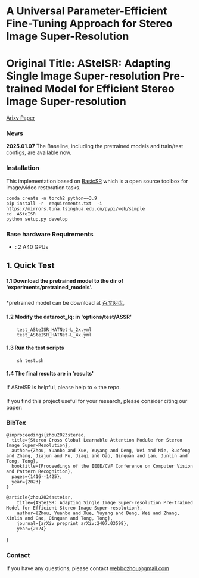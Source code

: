 # A Universal Parameter-Efficient Fine-Tuning Approach for Stereo Image Super-Resolution
# Original Title: ASteISR: Adapting Single Image Super-resolution Pre-trained Model for Efficient Stereo Image Super-resolution

[Arixv Paper](https://arxiv.org/pdf/2407.03598v1)
### News
**2025.01.07** The Baseline, including the pretrained models and train/test configs, are available now.

### Installation
This implementation based on [BasicSR](https://github.com/xinntao/BasicSR) which is a open source toolbox for image/video restoration tasks.
    
    conda create -n torch2 python==3.9
    pip install -r  requirements.txt  -i https://mirrors.tuna.tsinghua.edu.cn/pypi/web/simple
    cd  ASteISR
    python setup.py develop
            
### Base hardware Requirements
- : 2 A40 GPUs

## 1. Quick Test 
#### 1.1 Download the pretrained model to the dir of 'experiments/pretrained_models'.
#####
   *pretrained model can be download at [百度网盘](https://pan.baidu.com/s/1ZyqeUoUEnfpFxQcQGP0zUw?pwd=axs4),
       
#### 1.2 Modify the dataroot_lq: in  'options/test/ASSR'
        test_ASteISR_HATNet-L_2x.yml
        test_ASteISR_HATNet-L_4x.yml

#### 1.3 Run the test scripts 
        sh test.sh
#### 1.4 The final results are in 'results'

If ASteISR is helpful, please help to ⭐ the repo.

If you find this project useful for your research, please consider citing our paper:
### BibTex
    @inproceedings{zhou2023stereo,
      title={Stereo Cross Global Learnable Attention Module for Stereo Image Super-Resolution},
      author={Zhou, Yuanbo and Xue, Yuyang and Deng, Wei and Nie, Ruofeng and Zhang, Jiajun and Pu, Jiaqi and Gao, Qinquan and Lan, Junlin and Tong, Tong},
      booktitle={Proceedings of the IEEE/CVF Conference on Computer Vision and Pattern Recognition},
      pages={1416--1425},
      year={2023}
    }

    @article{zhou2024asteisr,
        title={ASteISR: Adapting Single Image Super-resolution Pre-trained Model for Efficient Stereo Image Super-resolution},
        author={Zhou, Yuanbo and Xue, Yuyang and Deng, Wei and Zhang, Xinlin and Gao, Qinquan and Tong, Tong},
        journal={arXiv preprint arXiv:2407.03598},
        year={2024}
   }

    

### Contact

If you have any questions, please contact webbozhou@gmail.com 
 

    
    
    
    
        
